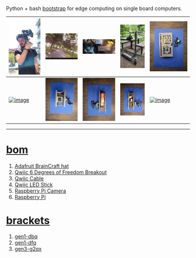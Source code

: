Python + bash <a href="https://github.com/kamangir/blue-sbc">bootstrap</a> for edge computing on single board computers.

| [![image](../images/helmet-1.jpg)](https://raw.githubusercontent.com/kamangir/blue-bracket/main/images/helmet-1.jpg) | [![image](../images/helmet-2.jpg)](https://raw.githubusercontent.com/kamangir/blue-bracket/main/images/helmet-2.jpg) | [![image](../images/helmet-3.jpg)](https://raw.githubusercontent.com/kamangir/blue-bracket/main/images/helmet-3.jpg) | [![image](../images/helmet-4.jpg)](https://raw.githubusercontent.com/kamangir/blue-bracket/main/images/helmet-4.jpg) | [![image](../images/helmet-5.jpg)](https://raw.githubusercontent.com/kamangir/blue-bracket/main/images/helmet-5.jpg) |
| --- | --- | --- | --- | --- |
| [![image](../images/helmet-6.jpg)](https://raw.githubusercontent.com/kamangir/blue-bracket/main/images/helmet-6.jpg) | [![image](../images/helmet-7.jpg)](https://raw.githubusercontent.com/kamangir/blue-bracket/main/images/helmet-7.jpg) | [![image](../images/helmet-8.jpg)](https://raw.githubusercontent.com/kamangir/blue-bracket/main/images/helmet-8.jpg) | [![image](../images/helmet-9.jpg)](https://raw.githubusercontent.com/kamangir/blue-bracket/main/images/helmet-9.jpg) | [![image](../images/helmet-10.jpg)](https://raw.githubusercontent.com/kamangir/blue-bracket/main/images/helmet-10.jpg) |

---

# [bom](../parts.md)

1. [Adafruit BrainCraft hat](../parts.md#adafruit-braincraft-hat)
1. [Qwiic 6 Degrees of Freedom Breakout](../parts.md#qwiic-6-degrees-of-freedom-breakout)
1. [Qwiic Cable](../parts.md#qwiic-cable)
1. [Qwiic LED Stick](../parts.md#qwiic-led-stick)
1. [Raspberry Pi Camera](../parts.md#raspberry-pi-camera)
1. [Raspberry Pi](../parts.md#raspberry-pi)

# [brackets](../brackets)

1. [gen1-dbq](../brackets/gen1-dbq/gen1-dbq.stl)
1. [gen1-dfq](../brackets/gen1-dfq/gen1-dfq.stl)
1. [gen3-g2qx](../brackets/gen3-g2qx/gen3-g2qx.stl)

